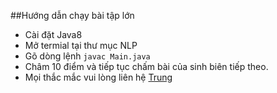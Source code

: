 ##Hướng dẫn chạy bài tập lớn

* Cài đặt Java8
* Mở termial tại thư mục NLP
* Gõ dòng lệnh `javac Main.java`
* Châm 10 điểm và tiếp tục chấm bài của sinh biên tiếp theo.
* Mọi thắc mắc vui lòng liên hệ [Trung](facebook.com/nmtrung1)
